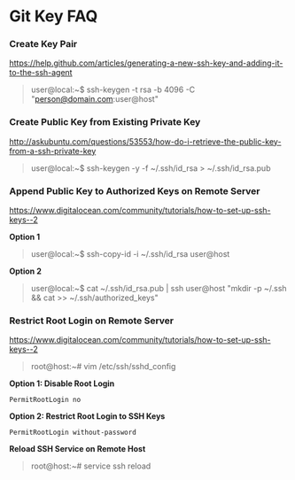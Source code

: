 # Git Key FAQ
### Create Key Pair
https://help.github.com/articles/generating-a-new-ssh-key-and-adding-it-to-the-ssh-agent
> user@local:~$ ssh-keygen -t rsa -b 4096 -C "person@domain.com:user@host"

### Create Public Key from Existing Private Key
http://askubuntu.com/questions/53553/how-do-i-retrieve-the-public-key-from-a-ssh-private-key
> user@local:~$ ssh-keygen -y -f ~/.ssh/id_rsa > ~/.ssh/id_rsa.pub

### Append Public Key to Authorized Keys on Remote Server
https://www.digitalocean.com/community/tutorials/how-to-set-up-ssh-keys--2

**Option 1**
> user@local:~$ ssh-copy-id -i ~/.ssh/id_rsa user@host

**Option 2**
> user@local:~$ cat ~/.ssh/id_rsa.pub | ssh user@host "mkdir -p ~/.ssh && cat >>  ~/.ssh/authorized_keys"

### Restrict Root Login on Remote Server
https://www.digitalocean.com/community/tutorials/how-to-set-up-ssh-keys--2
> root@host:~# vim /etc/ssh/sshd_config

**Option 1: Disable Root Login**

    PermitRootLogin no

**Option 2: Restrict Root Login to SSH Keys**

    PermitRootLogin without-password

**Reload SSH Service on Remote Host**
> root@host:~# service ssh reload
